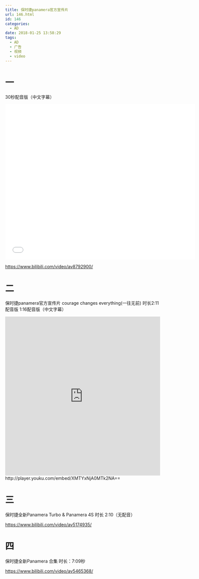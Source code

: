 ```yaml
---
title: 保时捷panamera官方宣传片
url: 146.html
id: 146
categories:
  - AD
date: 2018-01-25 13:58:29
tags:
  - AD
  - 广告
  - 视频
  - video
---
```


# 一
30秒配音版（中文字幕） 
<iframe height=498 width=610 src="//player.bilibili.com/player.html?aid=8792900&cid=14502121&page=1" scrolling="no" border="0" frameborder="no" framespacing="0" allowfullscreen="true"> </iframe>

https://www.bilibili.com/video/av8792900/

# 二
保时捷panamera官方宣传片 courage changes everything(一往无前) 时长2:11配音版 1:16配音版（中文字幕） 


<iframe height=498 width=510 src='http://player.youku.com/embed/XMTYxNjA0MTk2NA==' style='width:498px;height:510px' frameborder=0 'allowfullscreen'></iframe>
http://player.youku.com/embed/XMTYxNjA0MTk2NA== 
 


# 三
保时捷全新Panamera Turbo & Panamera 4S 时长 2:10（无配音） 

https://www.bilibili.com/video/av5174935/ 

# 四
保时捷全新Panamera 合集 时长：7:09秒 

https://www.bilibili.com/video/av5465368/